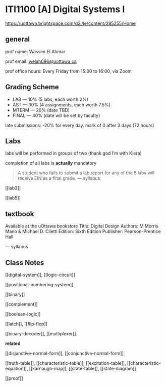 # ITI1100 [A] Digital Systems I

<https://uottawa.brightspace.com/d2l/le/content/285255/Home>

## general

prof name: Wassim El Ahmar

prof email: <welah096@uottawa.ca>

prof office hours: Every Friday from 15:00 to 16:00, via Zoom

## Grading Scheme

- LAB &mdash; 10% (5 labs, each worth 2%)
- AST &mdash; 30% (4 assignments, each worth 7.5%)
- MTERM &mdash; 20% (date TBD)
- FINAL &mdash; 40% (date will be set by faculty)

late submissions: -20% for every day. mark of 0 after 3 days (72 hours)

## Labs

labs will be performed in groups of two (thank god I’m with Kiera)

completion of all labs is **actually** mandatory

> A student who fails to submit a lab report for any of the 5 labs will receive EIN as a final grade. &mdash; syllabus

[[lab3]]

[[lab5]]

## textbook

Available at the uOttawa bookstore
Title: Digital Design
Authors: M Morris Mano & Michael D. Ciletti
Edition: Sixth Edition
Publisher: Pearson-Prentice Hall

&mdash; syllabus

## Class Notes

[[digital-system]], [[logic-circuit]]

[[positional-numbering-system]]

[[binary]]

[[complement]]

[[boolean-logic]]

[[latch]], [[flip-flop]]

[[binary-decoder]], [[multiplexer]]

**related**

[[disjunctive-normal-form]], [[conjunctive-normal-form]]

[[truth-table]], [[characteristic-table]], [[excitation-table]], [[characteristic-equation]], [[karnaugh-map]], [[state-table]], [[state-diagram]]

[[proof]]
